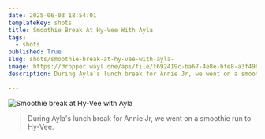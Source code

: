 ```yaml
---
date: 2025-06-03 18:54:01
templateKey: shots
title: Smoothie Break At Hy-Vee With Ayla 
tags:
  - shots
published: True
slug: shots/smoothie-break-at-hy-vee-with-ayla-
image: https://dropper.wayl.one/api/file/f692419c-ba67-4e8e-bfe8-a3f498299bad.webp
description: During Ayla's lunch break for Annie Jr, we went on a smoothie run to Hy-Vee.

---
```


![Smoothie break at Hy-Vee with Ayla ](https://dropper.wayl.one/api/file/f692419c-ba67-4e8e-bfe8-a3f498299bad.webp)

> During Ayla's lunch break for Annie Jr, we went on a smoothie run to Hy-Vee.
